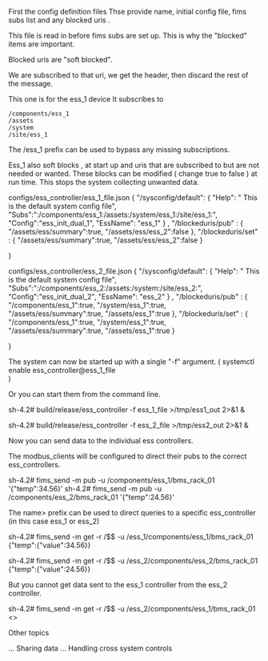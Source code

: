First the config definition files 
Thse provide  name, initial config file, fims subs list and any blocked uris .

This file is read in before fims subs are set up.
This is why the "blocked" items are important.

Blocked uris are "soft blocked". 

We are subscribed to that uri, we get the header, then discard the rest of the message.
 
This one is for the ess_1 device 
It subscribes to 

    /components/ess_1
    /assets
    /system
    /site/ess_1

The /ess_1 prefix can be used to bypass any missing subscriptions.

Ess_1 also soft blocks , at start up and uris that are subscribed to but are not needed or wanted.
These blocks can be modified ( change true to false ) at run time.
This stops the system collecting unwanted data.


configs/ess_controller/ess_1_file.json
{
    "/sysconfig/default":
    {
        "Help": " This is the default system config file",
        "Subs":":/components/ess_1:/assets:/system/ess_1:/site/ess_1:",
        "Config":"ess_init_dual_1",
        "EssName": "ess_1"
    }
    ,
    "/blockeduris/pub" :
    {
        "/assets/ess/summary":true,
        "/assets/ess/ess_2":false
    },
    "/blockeduris/set" :
    {
        "/assets/ess/summary":true,
        "/assets/ess/ess_2":false
    }

}

configs/ess_controller/ess_2_file.json
{
    "/sysconfig/default": 
    {
        "Help": " This is the default system config file",
        "Subs":":/components/ess_2:/assets:/system:/site/ess_2:",
        "Config":"ess_init_dual_2",
        "EssName": "ess_2"
    }
    ,
    "/blockeduris/pub" :
    {
        "/components/ess_1":true,
        "/system/ess_1":true,
        "/assets/ess/summary":true,
        "/assets/ess_1":true
    },
    "/blockeduris/set" :
    {
        "/components/ess_1":true,
        "/system/ess_1":true,
        "/assets/ess/summary":true,
        "/assets/ess_1":true
    }

}



The system can now be started up with a single "-f" argument.
(
   systemctl enable ess_controller@ess_1_file  
)

Or you can start them from the command line.

sh-4.2# build/release/ess_controller -f ess_1_file      >/tmp/ess1_out 2>&1 &

sh-4.2# build/release/ess_controller -f ess_2_file      >/tmp/ess2_out 2>&1 &



Now you can send data to the individual ess controllers.

The modbus_clients will be configured to direct their pubs to the correct ess_controllers.

sh-4.2# fims_send -m pub -u /components/ess_1/bms_rack_01 '{"temp":34.56}'
sh-4.2# fims_send -m pub -u /components/ess_2/bms_rack_01 '{"temp":24.56}'


The name> prefix can be used to direct queries to a specific ess_controller
(in this case ess_1 or ess_2)
 

sh-4.2# fims_send -m get -r /$$ -u /ess_1/components/ess_1/bms_rack_01
{"temp":{"value":34.56}}

sh-4.2# fims_send -m get -r /$$ -u /ess_2/components/ess_2/bms_rack_01 
{"temp":{"value":24.56}}


But you cannot get data sent to the ess_1 controller from the ess_2 controller.

sh-4.2# fims_send -m get -r /$$ -u /ess_2/components/ess_1/bms_rack_01
   <<Receive Timeout.>>

Other topics 

... Sharing data
... Handling cross system controls

